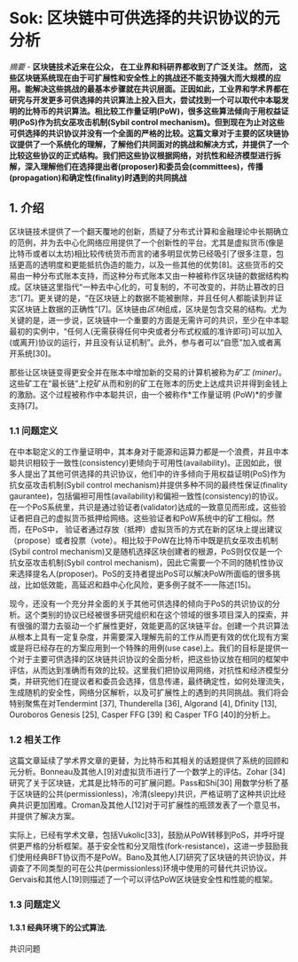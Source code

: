 # Sok: 区块链中可供选择的共识协议的元分析

*摘要* - **区块链技术近来在公众， 在工业界和科研界都收到了广泛关注。 然而， 这些区块链系统现在由于可扩展性和安全性上的挑战还不能支持强大而大规模的应用。能解决这些挑战的最基本步骤就在共识层面。正因如此，工业界和学术界都在研究与开发更多可供选择的共识算法上投入巨大，尝试找到一个可以取代中本聪发明的比特币的共识算法。相比较工作量证明(PoW)，很多这些算法倾向于用权益证明(PoS)作为抗女巫攻击机制(Sybil control mechanism)。但到现在为止对这些可供选择的共识协议并没有一个全面的严格的比较。这篇文章对于主要的区块链协议提供了一个系统化的理解，了解他们共同面对的挑战和解决方式，并提供了一个比较这些协议的正式结构。我们把这些协议根据网络，对抗性和经济模型进行拆解，深入理解他们在选择提出者(proposer)和委员会(committees)，传播(propagation)和确定性(finality)时遇到的共同挑战**

## 1. 介绍
区块链技术提供了一个翻天覆地的创新，质疑了分布式计算和金融理论中长期确立的范例，并为去中心化网络应用提供了一个创新性的平台。尤其是虚拟货币(像是比特币或者以太坊)相比较传统货币而言的诸多明显优势已经吸引了很多注意，包括更高的透明度和更能抵抗伪造的能力，以及一些其他的优势[8]。这些货币的交易由一种分布式账本支持，而这种分布式账本又由一种被称作区块链的数据结构构成。区块链这里指代“一种去中心化的，可复制的，不可改变的，并防止篡改的日志”[7]。更关键的是，“在区块链上的数据不能被删除，并且任何人都能读到并证实区块链上数据的正确性”[7]。区块链由*区块*组成，区块是包含交易的结构。尤为关键的是，进一步说，区块链中一个重要的方面是无需许可的共识，至少在中本聪最初的实例中，“任何人(无需获得任何中央或者分布式权威的准许即可)可以加入(或离开)协议的运行，并且没有认证机制”。此外，参与者可以“自愿”加入或者离开系统[30]。

那些让区块链变得更安全并在账本中增加新的交易的计算机被称为*矿工 (miner)*。这些矿工在“最长链”上挖矿从而和别的矿工在账本的历史上达成共识并得到金钱上的激励。这个过程被称作中本聪共识，由一个被称作*工作量证明 (PoW)*的步骤支持[7]。 

### 1.1 问题定义
在中本聪定义的工作量证明中，其本身对于能源和运算力都是一个浪费，并且中本聪共识相较于一致性(consistency)更倾向于可用性(availability)。正因如此，很多人提出了其他可供选择的共识协议，他们中的许多倾向于用权益证明(PoS)作为抗女巫攻击机制(Sybil control mechanism)并提供多种不同的最终性保证(finality gaurantee)，包括偏袒可用性(availability)和偏袒一致性(consistency)的协议。在一个PoS系统里，共识是通过验证者(validator)达成的一致意见而形成，这些验证者把自己的虚拟货币抵押给网络。这些验证者和PoW系统中的矿工相似。然而，在PoS中， 验证者通过存放（抵押）虚拟货币的方式在新的区块上提出建议（propose）或者投票（vote）。相比较于PoW在比特币中既是抗女巫攻击机制(Sybil control mechanism)又是随机选择区块创建者的根源，PoS则仅仅是一个抗女巫攻击机制(Sybil control mechanism)，因此它需要一个不同的随机性协议来选择提名人(proposer)。PoS的支持者提出PoS可以解决PoW所面临的很多挑战，比如低效能，高延迟和趋中心化风险，更多例子就不一一陈述[15]。

现今，还没有一个充分并全面的关于其他可供选择的倾向于PoS的共识协议的分析。这个类别的协议已经被很多研究组织和在这个领域的很多项目深入的探索，并有很强的潜力去驱动一个扩展性更好，效能更高的区块链平台。创建一个共识算法从根本上具有一定复杂度，并需要深入理解先前的工作从而更有效的优化现有方案或是将已经存在的方案应用到一个特殊的用例(use case)上。我们的目标是提供一个对于主要可供选择的区块链共识协议的全面分析，把这些协议放在相同的框架中评估，从而达到准确而有效的比较。这里我们把协议用网络，对抗性和经济模型分类，并研究他们在提议者和委员会选择，信息传递，最终确定性，如何处理流失，生成随机的安全性，网络分区解析，以及可扩展性上的遇到的共同挑战。我们将会特别聚焦在对Tendermint [37], Thunderella [36], Algorand [4], Dfinity [13], Ouroboros Genesis [25], Casper FFG [39] 和 Casper TFG [40]的分析上。

### 1.2 相关工作
这篇文章延续了学术界文章的更替，为比特币和其相关的话题提供了系统的回顾和元分析。Bonneau及其他人[9]对虚拟货币进行了一个数学上的评估。Zohar [34]研究了关于区块链，尤其是比特币的可扩展问题。Pass和Shi[30] 用数学分析了基于区块链的公共(permissionless)，冷清(sleepy)共识，严格证明了这种共识比经典共识更加困难。Croman及其他人[12]对于可扩展性的瓶颈发表了一个意见书，并提供了解决方案。

实际上，已经有学术文章，包括Vukolic[33]，鼓励从PoW转移到PoS，并呼吁提供更严格的分析框架。基于安全性和分叉阻性(fork-resistance)，这进一步鼓励我们使用经典BFT协议而不是PoW。Bano及其他人[7]研究了区块链的共识协议，并调查了不同类型的可在公共(permissionless)环境中使用的可替代共识协议。Gervais和其他人[19]则描述了一个可以评估PoW区块链安全性和性能的框架。

### 1.3 问题定义
#### 1.3.1 经典环境下的公式算法.  
共识问题
